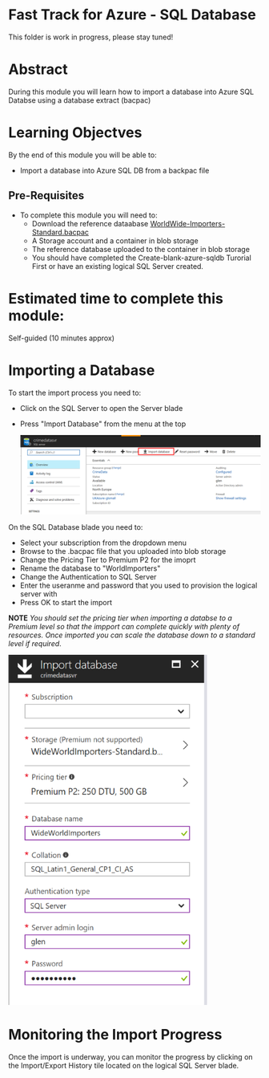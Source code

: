 # Fast Track for Azure - SQL Database

This folder is work in progress, please stay tuned! 

# Abstract

During this module you will learn how to import a database into Azure SQL Databse using a database extract (bacpac)

# Learning Objectves

By the end of this module you will be able to:

* Import a database into Azure SQL DB from a backpac file

## Pre-Requisites

* To complete this module you will need to:
    * Download the reference dataabase [WorldWide-Importers-Standard.bacpac](https://github.com/Microsoft/sql-server-samples/releases/download/wide-world-importers-v1.0/WideWorldImporters-Standard.bacpac)
    * A Storage account and a container in blob storage
    * The reference database uploaded to the container in blob storage
    * You should have completed the Create-blank-azure-sqldb Turorial First or have an existing logical SQL Server created.

# Estimated time to complete this module:
Self-guided (10 minutes approx)

    
# Importing a Database

To start the import process you need to: 

* Click on the SQL Server to open the Server blade
* Press "Import Database" from the menu at the top

    ![Screenshot](/Images/SQLDB-Import-SQLDB.PNG)

On the SQL Database blade you need to:

* Select your subscription from the dropdown menu
* Browse to the .bacpac file that you uploaded into blob storage
* Change the Pricing Tier to Premium P2 for the imoprt
* Rename the database to "WorldImporters"
* Change the Authentication to SQL Server
* Enter the useranme and password that you used to provision the logical server with
* Press OK to start the import

**NOTE** *You should set the pricing tier when importing a databse to a Premium level so that the impport can complete quickly with plenty of resources.  Once imported you can scale the database down to a standard level if required*.

![Screenshot](/Images/SQLDB-Import-DB-Options.PNG)

# Monitoring the Import Progress

Once the import is underway, you can monitor the progress by clicking on the Import/Export History tile located on the logical SQL Server blade.




